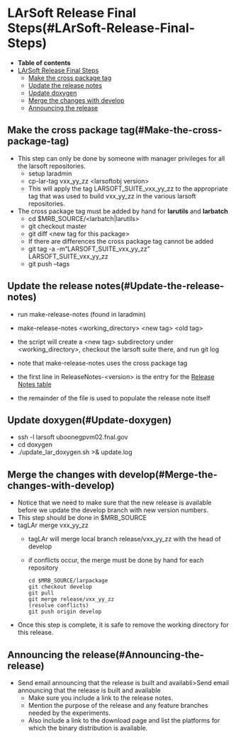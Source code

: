 LArSoft Release Final Steps(#LArSoft-Release-Final-Steps)
============================================================

-   **Table of contents**
-   [LArSoft Release Final Steps](#LArSoft-Release-Final-Steps)
    -   [Make the cross package tag](#Make-the-cross-package-tag)
    -   [Update the release notes](#Update-the-release-notes)
    -   [Update doxygen](#Update-doxygen)
    -   [Merge the changes with develop](#Merge-the-changes-with-develop)
    -   [Announcing the release](#Announcing-the-release)

Make the cross package tag(#Make-the-cross-package-tag)
----------------------------------------------------------

-   This step can only be done by someone with manager privileges for all the larsoft repositories.
    -   setup laradmin
    -   cp-lar-tag vxx\_yy\_zz \<larsoftobj version\>
    -   This will apply the tag LARSOFT\_SUITE\_vxx\_yy\_zz to the appropriate tag that was used to build vxx\_yy\_zz in the various larsoft repositories.
-   The cross package tag must be added by hand for **larutils** and **larbatch**
    -   cd \$MRB\_SOURCE/\<larbatch|larutils\>
    -   git checkout master
    -   git diff \<new tag for this package\>
    -   If there are differences the cross package tag cannot be added
    -   git tag -a -m“LARSOFT\_SUITE\_vxx\_yy\_zz” LARSOFT\_SUITE\_vxx\_yy\_zz
    -   git push –tags

Update the release notes(#Update-the-release-notes)
------------------------------------------------------

-   run make-release-notes (found in laradmin)

-   make-release-notes \<working\_directory\> \<new tag\> \<old tag\>

-   the script will create a \<new tag\> subdirectory under \<working\_directory\>, checkout the larsoft suite there, and run git log
-   note that make-release-notes uses the cross package tag

-   the first line in ReleaseNotes-\<version\> is the entry for the [Release Notes table](LArSoft_release_list)
-   the remainder of the file is used to populate the release note itself

Update doxygen(#Update-doxygen)
----------------------------------

-   ssh -l larsoft uboonegpvm02.fnal.gov
-   cd doxygen
-   ./update\_lar\_doxygen.sh \>& update.log

Merge the changes with develop(#Merge-the-changes-with-develop)
------------------------------------------------------------------

-   Notice that we need to make sure that the new release is available before we update the develop branch with new version numbers.
-   This step should be done in \$MRB\_SOURCE
-   tagLAr merge vxx\_yy\_zz
    -   tagLAr will merge local branch release/vxx\_yy\_zz with the head of develop
    -   if conflicts occur, the merge must be done by hand for each repository


            cd $MRB_SOURCE/larpackage
            git checkout develop
            git pull
            git merge release/vxx_yy_zz
            (resolve conflicts)
            git push origin develop

-   Once this step is complete, it is safe to remove the working directory for this release.

Announcing the release(#Announcing-the-release)
--------------------------------------------------

-   Send email announcing that the release is built and availabli\>Send email announcing that the release is built and available
    -   Make sure you include a link to the release notes.
    -   Mention the purpose of the release and any feature branches needed by the experiments.
    -   Also include a link to the download page and list the platforms for which the binary distribution is available.

